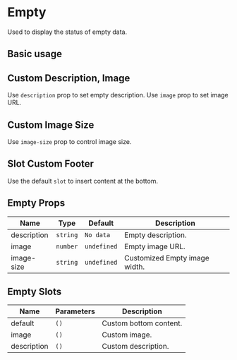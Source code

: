 # Empty <new-badge/>

Used to display the status of empty data.

## Basic usage 

<demo src="../example/empty/basic.vue" />


## Custom Description, Image

Use `description` prop to set empty description. Use `image` prop to set image URL.

<demo src="../example/empty/image.vue" />

## Custom Image Size

Use `image-size` prop to control image size.

<demo src="../example/empty/imgSize.vue" />

## Slot Custom Footer

Use the default `slot` to insert content at the bottom.

<demo src="../example/empty/slot.vue" />


## Empty Props

| Name | Type | Default | Description |
| --- | --- | --- | --- |
| description | `string` | `No data` | Empty description. |
| image | `number` | `undefined` | Empty image URL. |
| image-size | `string` | `undefined` | Customized Empty image width. |

## Empty Slots

| Name | Parameters | Description | 
| --- | --- | --- |
| default | `()` | Custom bottom content. |
| image | `()` | Custom image. |
| description | `()` | Custom description. |

